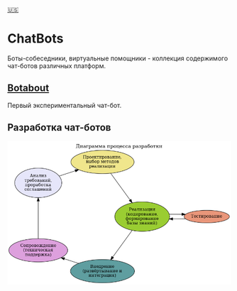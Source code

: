  [🇺🇸](README.en_US.md)
# ChatBots

Боты-собеседники, виртуальные помощники - коллекция содержимого чат-ботов различных платформ.

## [Botabout](botabout/)

Первый экспериментальный чат-бот.

## Разработка чат-ботов

![Процесс разработки](development.png)

